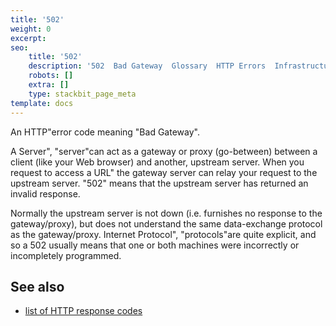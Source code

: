 ```yaml
---
title: '502'
weight: 0
excerpt: 
seo:
    title: '502'
    description: '502  Bad Gateway  Glossary  HTTP Errors  Infrastructure  Navigation'
    robots: []
    extra: []
    type: stackbit_page_meta
template: docs
---
```


An HTTP"error code meaning "Bad Gateway".

A Server", "server"can act as a gateway or proxy (go-between) between a client (like your Web browser) and another, upstream server. When you request to access a URL" the gateway server can relay your request to the upstream server. "502" means that the upstream server has returned an invalid response.

Normally the upstream server is not down (i.e. furnishes no response to the gateway/proxy), but does not understand the same data-exchange protocol as the gateway/proxy. Internet Protocol", "protocols"are quite explicit, and so a 502 usually means that one or both machines were incorrectly or incompletely programmed.

## See also

- [list of HTTP response codes](/en-US/docs/Web/HTTP/Status)
